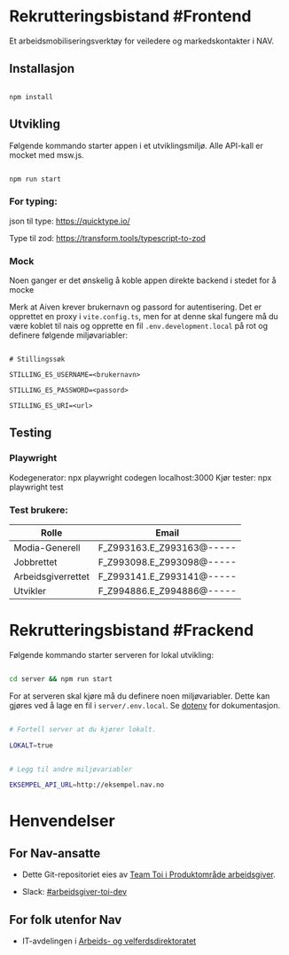 # Rekrutteringsbistand #Frontend

Et arbeidsmobiliseringsverktøy for veiledere og markedskontakter i NAV.

## Installasjon

```

npm install

```

## Utvikling

Følgende kommando starter appen i et utviklingsmiljø. Alle API-kall er mocket med msw.js.

```sh

npm run start

```

### For typing:

json til type: https://quicktype.io/

Type til zod: https://transform.tools/typescript-to-zod

### Mock

Noen ganger er det ønskelig å koble appen direkte backend i stedet for å mocke

Merk at Aiven krever brukernavn og passord for autentisering. Det er opprettet en proxy i `vite.config.ts`, men for at denne skal fungere må du være koblet til nais og opprette en fil `.env.development.local` på rot og definere følgende miljøvariabler:

```

# Stillingssøk

STILLING_ES_USERNAME=<brukernavn>

STILLING_ES_PASSWORD=<passord>

STILLING_ES_URI=<url>

```

## Testing 

### Playwright 
Kodegenerator: npx playwright codegen localhost:3000
Kjør tester: npx playwright test 


### Test brukere:

| Rolle | Email |
| ---- | ---- |
| Modia-Generell | F_Z993163.E_Z993163@----- |
| Jobbrettet | F_Z993098.E_Z993098@----- |
| Arbeidsgiverrettet | F_Z993141.E_Z993141@----- |
| Utvikler | F_Z994886.E_Z994886@----- |

# Rekrutteringsbistand #Frackend

Følgende kommando starter serveren for lokal utvikling:

```sh

cd server && npm run start

```

For at serveren skal kjøre må du definere noen miljøvariabler. Dette kan gjøres ved å lage en fil i `server/.env.local`. Se [dotenv](https://github.com/motdotla/dotenv) for dokumentasjon.


```sh

# Fortell server at du kjører lokalt.

LOKALT=true


# Legg til andre miljøvariabler

EKSEMPEL_API_URL=http://eksempel.nav.no

```

  
# Henvendelser

## For Nav-ansatte

* Dette Git-repositoriet eies av [Team Toi i Produktområde arbeidsgiver](https://teamkatalog.nav.no/team/76f378c5-eb35-42db-9f4d-0e8197be0131).

* Slack: [#arbeidsgiver-toi-dev](https://nav-it.slack.com/archives/C02HTU8DBSR)

## For folk utenfor Nav

* IT-avdelingen i [Arbeids- og velferdsdirektoratet](https://www.nav.no/no/NAV+og+samfunn/Kontakt+NAV/Relatert+informasjon/arbeids-og-velferdsdirektoratet-kontorinformasjon)